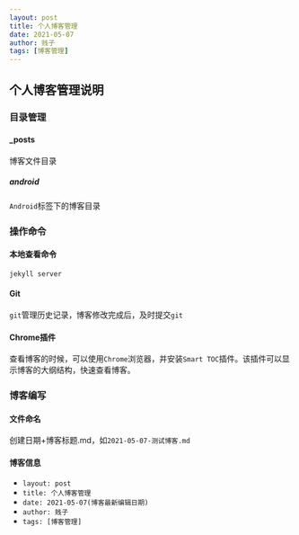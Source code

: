 ```yaml
---
layout: post
title: 个人博客管理
date: 2021-05-07
author: 贱子
tags: [博客管理]
---
```


## 个人博客管理说明

### 目录管理

#### _posts

博客文件目录

##### android

`Android`标签下的博客目录

### 操作命令

#### 本地查看命令

`jekyll server`

#### Git

`git`管理历史记录，博客修改完成后，及时提交`git`

#### Chrome插件

查看博客的时候，可以使用`Chrome`浏览器，并安装`Smart TOC`插件。该插件可以显示博客的大纲结构，快速查看博客。

### 博客编写

#### 文件命名

创建日期+博客标题.md，如`2021-05-07-测试博客.md`

#### 博客信息

- `layout: post`
- `title: 个人博客管理`
- `date: 2021-05-07(博客最新编辑日期)`
- `author: 贱子`
- `tags: [博客管理]`

